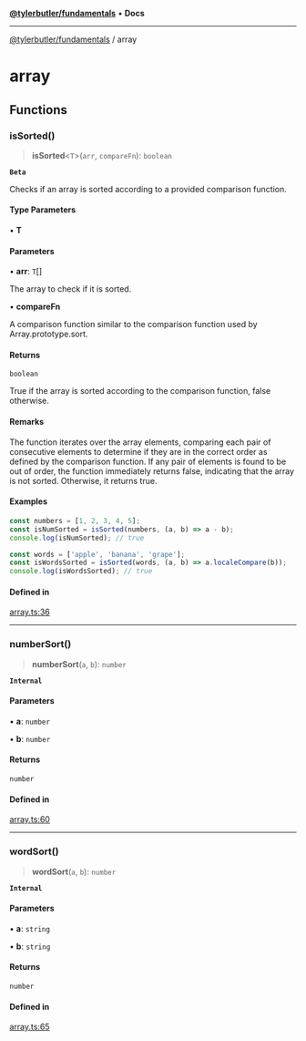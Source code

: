 [**@tylerbutler/fundamentals**](README.md) • **Docs**

***

[@tylerbutler/fundamentals](README.md) / array

# array

## Functions

### isSorted()

> **isSorted**\<`T`\>(`arr`, `compareFn`): `boolean`

**`Beta`**

Checks if an array is sorted according to a provided comparison function.

#### Type Parameters

• **T**

#### Parameters

• **arr**: `T`[]

The array to check if it is sorted.

• **compareFn**

A comparison function similar to the comparison function used by Array.prototype.sort.

#### Returns

`boolean`

True if the array is sorted according to the comparison function, false otherwise.

#### Remarks

The function iterates over the array elements, comparing each pair of consecutive elements
to determine if they are in the correct order as defined by the comparison function.
If any pair of elements is found to be out of order, the function immediately returns false,
indicating that the array is not sorted. Otherwise, it returns true.

#### Examples

```ts
const numbers = [1, 2, 3, 4, 5];
const isNumSorted = isSorted(numbers, (a, b) => a - b);
console.log(isNumSorted); // true
```

```ts
const words = ['apple', 'banana', 'grape'];
const isWordsSorted = isSorted(words, (a, b) => a.localeCompare(b));
console.log(isWordsSorted); // true
```

#### Defined in

[array.ts:36](https://github.com/tylerbutler/tools-monorepo/blob/main/packages/fundamentals/src/array.ts#L36)

***

### numberSort()

> **numberSort**(`a`, `b`): `number`

**`Internal`**

#### Parameters

• **a**: `number`

• **b**: `number`

#### Returns

`number`

#### Defined in

[array.ts:60](https://github.com/tylerbutler/tools-monorepo/blob/main/packages/fundamentals/src/array.ts#L60)

***

### wordSort()

> **wordSort**(`a`, `b`): `number`

**`Internal`**

#### Parameters

• **a**: `string`

• **b**: `string`

#### Returns

`number`

#### Defined in

[array.ts:65](https://github.com/tylerbutler/tools-monorepo/blob/main/packages/fundamentals/src/array.ts#L65)
